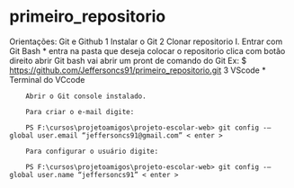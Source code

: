# primeiro_repositorio


Orientações:
Git e Github
    1 Instalar o Git 
    2 Clonar repositorio 
        I. Entrar com Git Bash 
            * entra na pasta que deseja colocar o repositorio
            clica com botão direito abrir Git bash 
            vai abrir um pront de comando do Git
            Ex: $ https://github.com/Jeffersoncs91/primeiro_repositorio.git
    3 VScode 
        * Terminal do VCcode

        Abrir o Git console instalado.

        Para criar o e-mail digite:

        PS F:\cursos\projetoamigos\projeto-escolar-web> git config -–global user.email “jeffersoncs91@gmail.com” < enter >

        Para configurar o usuário digite:
        
        PS F:\cursos\projetoamigos\projeto-escolar-web> git config -–global user.name “jeffersoncs91” < enter >
